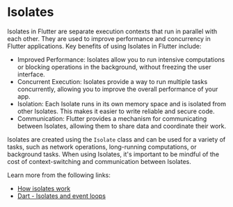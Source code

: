 # Isolates

Isolates in Flutter are separate execution contexts that run in parallel with each other. They are used to improve performance and concurrency in Flutter applications. Key benefits of using Isolates in Flutter include:

- Improved Performance: Isolates allow you to run intensive computations or blocking operations in the background, without freezing the user interface.
- Concurrent Execution: Isolates provide a way to run multiple tasks concurrently, allowing you to improve the overall performance of your app.
- Isolation: Each Isolate runs in its own memory space and is isolated from other Isolates. This makes it easier to write reliable and secure code.
- Communication: Flutter provides a mechanism for communicating between Isolates, allowing them to share data and coordinate their work.

Isolates are created using the `Isolate` class and can be used for a variety of tasks, such as network operations, long-running computations, or background tasks. When using Isolates, it's important to be mindful of the cost of context-switching and communication between Isolates.

Learn more from the following links:

- [How isolates work](https://dart.dev/guides/language/concurrency#how-isolates-work)
- [Dart - Isolates and event loops](https://medium.com/dartlang/dart-asynchronous-programming-isolates-and-event-loops-bffc3e296a6a)